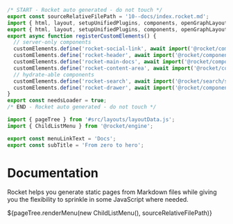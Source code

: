 ```js server
/* START - Rocket auto generated - do not touch */
export const sourceRelativeFilePath = '10--docs/index.rocket.md';
import { html, layout, setupUnifiedPlugins, components, openGraphLayout } from '../recursive.data.js';
export { html, layout, setupUnifiedPlugins, components, openGraphLayout };
export async function registerCustomElements() {
  // server-only components
  customElements.define('rocket-social-link', await import('@rocket/components/social-link.js').then(m => m.RocketSocialLink));
  customElements.define('rocket-header', await import('@rocket/components/header.js').then(m => m.RocketHeader));
  customElements.define('rocket-main-docs', await import('@rocket/components/main-docs.js').then(m => m.RocketMainDocs));
  customElements.define('rocket-content-area', await import('@rocket/components/content-area.js').then(m => m.RocketContentArea));
  // hydrate-able components
  customElements.define('rocket-search', await import('@rocket/search/search.js').then(m => m.RocketSearch));
  customElements.define('rocket-drawer', await import('@rocket/components/drawer.js').then(m => m.RocketDrawer));
}
export const needsLoader = true;
/* END - Rocket auto generated - do not touch */

import { pageTree } from '#src/layouts/layoutData.js';
import { ChildListMenu } from '@rocket/engine';

export const menuLinkText = 'Docs';
export const subTitle = 'From zero to hero';
```

# Documentation

Rocket helps you generate static pages from Markdown files while giving you the flexibility to sprinkle in some JavaScript where needed.

<div>${pageTree.renderMenu(new ChildListMenu(), sourceRelativeFilePath)}</div>
